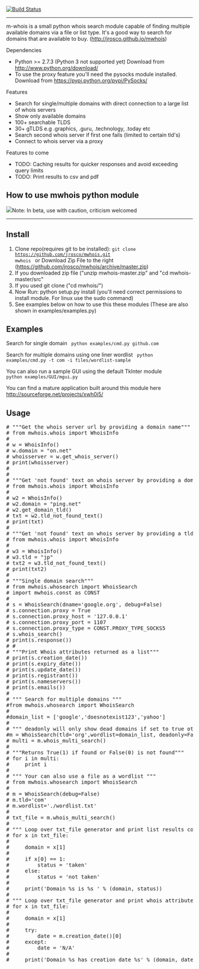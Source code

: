 [![Build Status](https://travis-ci.org/jrosco/mwhois.svg?branch=master)](https://travis-ci.org/jrosco/mwhois)
*** 

m-whois is a small python whois search module capable of finding multiple available domains via a file or list type. It's a good way to search for domains that are available to buy. (http://jrosco.github.io/mwhois)

Dependencies
* Python >= 2.7.3 (Python 3 not supported yet) Download from http://www.python.org/download/
* To use the proxy feature you'll need the pysocks module installed. Download from https://pypi.python.org/pypi/PySocks/

Features 
* Search for single/multiple domains with direct connection to a large list of  whois servers  
* Show only available domains 
* 100+ searchable TLDS
* 30+ gTLDS e.g .graphics, .guru, .technology, .today etc
* Search second whois server if first one fails (limited to certain tld's)
* Connect to whois server via a proxy

Features to come
* TODO: Caching results for quicker responses and avoid exceeding query limits
* TODO: Print results to csv and pdf

How to use mwhois python module 
---
![](http://www.sbg.bio.ic.ac.uk/phyre2/html/images/infoIcon.gif)Note: In beta, use with caution, criticism welcomed
***
Install 
---- 
1. Clone repo(requires git to be installed): <code>git clone https://github.com/jrosco/mwhois.git mwhois </code>
   or
   Download Zip File to the right (https://github.com/jrosco/mwhois/archive/master.zip)
2. If you downloaded zip file ("unzip mwhois-master.zip" and "cd mwhois-master/src"
3. If you used git clone ("cd mwhois/")
4. Now Run: python setup.py install (you'll need correct permissions to install module. For linux use the sudo command)
5. See examples below on how to use this these modules (These are also shown in examples/examples.py)

Examples 
----
Search for single domain 
<code> 
python examples/cmd.py github.com 
</code>

Search for multiple domains using one liner wordlist 
<code>
python examples/cmd.py -t com -i files/wordlist-sample
</code>

You can also run a sample GUI using the default TkInter module
<code>
python examples/GUI/mgui.py
</code>

You can find a mature application built around this module here http://sourceforge.net/projects/xwh0i5/

Usage
---
<pre>
# """Get the whois server url by providing a domain name"""
# from mwhois.whois import WhoisInfo
#   
# w = WhoisInfo()
# w.domain = "on.net"
# whoisserver = w.get_whois_server()
# print(whoisserver)
#   
#   
# """Get 'not found' text on whois server by providing a domain name"""
# from mwhois.whois import WhoisInfo
#  
# w2 = WhoisInfo()
# w2.domain = "ping.net"
# w2.get_domain_tld()
# txt = w2.tld_not_found_text()
# print(txt)
#  
# """Get 'not found' text on whois server by providing a tld .e.g .com)"""
# from mwhois.whois import WhoisInfo
#  
# w3 = WhoisInfo()
# w3.tld = "jp"
# txt2 = w3.tld_not_found_text()
# print(txt2)
#  
# """Single domain search"""
# from mwhois.whosearch import WhoisSearch
# import mwhois.const as CONST
#
# s = WhoisSearch(dname='google.org', debug=False)
# s.connection.proxy = True
# s.connection.proxy_host = '127.0.0.1'
# s.connection.proxy_port = 1107
# s.connection.proxy_type = CONST.PROXY_TYPE_SOCKS5
# s.whois_search()
# print(s.response())
# #
# """Print Whois attributes returned as a list"""
# print(s.creation_date())
# print(s.expiry_date())
# print(s.update_date())
# print(s.registrant())
# print(s.nameservers())
# print(s.emails())
#  
# """ Search for multiple domains """
#from mwhois.whosearch import WhoisSearch
#      
#domain_list = ['google','doesnotexist123','yahoo']
#  
# """ deadonly will only show dead domains if set to true otherwise all domains are shown """
#m = WhoisSearch(tld='org',wordlist=domain_list, deadonly=False)
# multi = m.whois_multi_search()
#     
# """Returns True(1) if found or False(0) is not found"""
# for i in multi:
#     print i
#
# """ Your can also use a file as a wordlist """
# from mwhois.whosearch import WhoisSearch
# 
# m = WhoisSearch(debug=False)
# m.tld='com'
# m.wordlist='./wordlist.txt'
# 
# txt_file = m.whois_multi_search()
# 
# """ Loop over txt_file generator and print list results containing ['status value', 'domain name']""" 
# for x in txt_file:
#      
#     domain = x[1]
#      
#     if x[0] == 1:
#         status = 'taken'
#     else:
#         status = 'not taken'
#      
#     print('Domain %s is %s ' % (domain, status))
#      
# """ Loop over txt_file generator and print whois attributes"""
# for x in txt_file:
#     
#     domain = x[1]
#     
#     try: 
#         date = m.creation_date()[0]
#     except:
#         date = 'N/A'
#         
#     print('Domain %s has creation date %s' % (domain, date))
</pre>